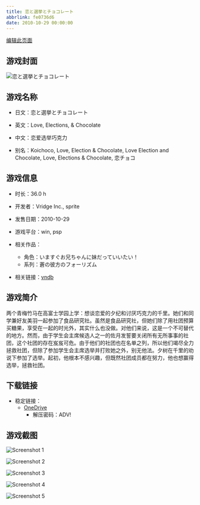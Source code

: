 ```yaml
---
title: 恋と選挙とチョコレート
abbrlink: fe0736d6
date: 2010-10-29 00:00:00
---
```

[编辑此页面](https://github.com/ACG-3/ADV3-source/blob/main/source/_posts/games/%E6%81%8B%E3%81%A8%E9%81%B8%E6%8C%99%E3%81%A8%E3%83%81%E3%83%A7%E3%82%B3%E3%83%AC%E3%83%BC%E3%83%88.md)

## 游戏封面

![恋と選挙とチョコレート](https://pan.timero.xyz/onedrive/img_lib_001/%E6%81%8B%E3%81%A8%E9%81%B8%E6%8C%99%E3%81%A8%E3%83%81%E3%83%A7%E3%82%B3%E3%83%AC%E3%83%BC%E3%83%88_cover.avif)


## 游戏名称

- 日文：恋と選挙とチョコレート
- 英文：Love, Elections, & Chocolate
- 中文：恋爱选举巧克力

- 别名：Koichoco, Love, Election & Chocolate, Love Election and Chocolate, Love, Elections & Chocolate, 恋チョコ


## 游戏信息

- 时长：36.0 h
- 开发者：Vridge Inc., sprite
- 发售日期：2010-10-29
- 游戏平台：win, psp
- 相关作品：
   - 角色：いますぐお兄ちゃんに妹だっていいたい！
   - 系列：蒼の彼方のフォーリズム

- 相关链接：[vndb](https://vndb.org/v4028)


## 游戏简介

两个青梅竹马在高富士学园上学：想谈恋爱的夕纪和讨厌巧克力的千里。她们和同学兼好友美羽一起参加了食品研究社。虽然是食品研究社，但她们除了用社团预算买糖果，享受在一起的时光外，其实什么也没做。对他们来说，这是一个不可替代的地方。然而，由于学生会主席候选人之一的佐月发誓要关闭所有无所事事的社团，这个社团的存在岌岌可危。由于他们的社团也在名单之列，所以他们竭尽全力拯救社团，但除了参加学生会主席选举并打败她之外，别无他法。夕树在千里的劝说下参加了选举。起初，他根本不感兴趣，但既然社团成员都在努力，他也想赢得选举，拯救社团。




## 下载链接

- 稳定链接：
    - [OneDrive](https://pan.timero.xyz/onedrive/adv_lib_001/%E6%81%8B%E3%81%A8%E9%81%B8%E6%8C%99%E3%81%A8%E3%83%81%E3%83%A7%E3%82%B3%E3%83%AC%E3%83%BC%E3%83%88)
        - 解压密码：ADV!



## 游戏截图


![Screenshot 1](https://pan.timero.xyz/onedrive/img_lib_001/%E6%81%8B%E3%81%A8%E9%81%B8%E6%8C%99%E3%81%A8%E3%83%81%E3%83%A7%E3%82%B3%E3%83%AC%E3%83%BC%E3%83%88_Screenshot_1.avif)

![Screenshot 2](https://pan.timero.xyz/onedrive/img_lib_001/%E6%81%8B%E3%81%A8%E9%81%B8%E6%8C%99%E3%81%A8%E3%83%81%E3%83%A7%E3%82%B3%E3%83%AC%E3%83%BC%E3%83%88_Screenshot_2.avif)

![Screenshot 3](https://pan.timero.xyz/onedrive/img_lib_001/%E6%81%8B%E3%81%A8%E9%81%B8%E6%8C%99%E3%81%A8%E3%83%81%E3%83%A7%E3%82%B3%E3%83%AC%E3%83%BC%E3%83%88_Screenshot_3.avif)

![Screenshot 4](https://pan.timero.xyz/onedrive/img_lib_001/%E6%81%8B%E3%81%A8%E9%81%B8%E6%8C%99%E3%81%A8%E3%83%81%E3%83%A7%E3%82%B3%E3%83%AC%E3%83%BC%E3%83%88_Screenshot_4.avif)

![Screenshot 5](https://pan.timero.xyz/onedrive/img_lib_001/%E6%81%8B%E3%81%A8%E9%81%B8%E6%8C%99%E3%81%A8%E3%83%81%E3%83%A7%E3%82%B3%E3%83%AC%E3%83%BC%E3%83%88_Screenshot_5.avif)


